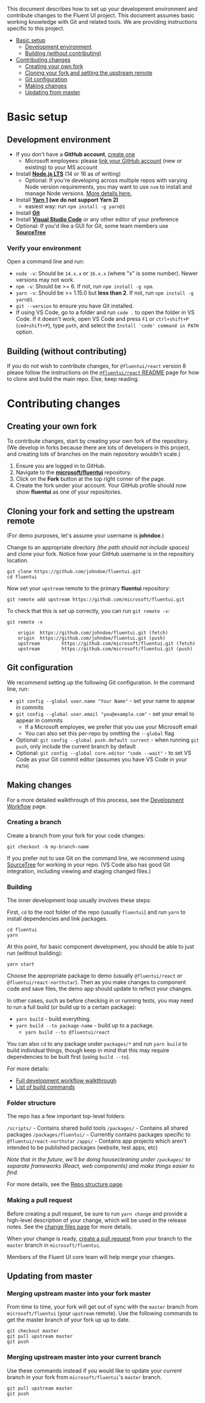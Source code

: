 This document describes how to set up your development environment and contribute changes to the Fluent UI project. This document assumes basic working knowledge with Git and related tools. We are providing instructions specific to this project.

- [Basic setup](#basic-setup)
  - [Development environment](#development-environment)
  - [Building (without contributing)](#building-without-contributing)
- [Contributing changes](#contributing-changes)
  - [Creating your own fork](#creating-your-own-fork)
  - [Cloning your fork and setting the upstream remote](#cloning-your-fork-and-setting-the-upstream-remote)
  - [Git configuration](#git-configuration)
  - [Making changes](#making-changes)
  - [Updating from master](#updating-from-master)

# Basic setup

## Development environment

- If you don't have a **GitHub account**, [create one](https://github.com/join)
  - Microsoft employees: please [link your GitHub account](https://repos.opensource.microsoft.com) (new or existing) to your MS account
- Install **[Node.js LTS](https://nodejs.org/en/)** (14 or 16 as of writing)
  - Optional: If you're developing across multiple repos with varying Node version requirements, you may want to use `nvm` to install and manage Node versions. [More details here.](nvm-setup)
- Install **[Yarn 1](https://classic.yarnpkg.com/) (we do not support Yarn 2)**
  - easiest way: run `npm install -g yarn@1`
- Install **[Git](https://git-scm.com/)**
- Install **[Visual Studio Code](https://code.visualstudio.com/)** or any other editor of your preference
- Optional: If you'd like a GUI for Git, some team members use **[SourceTree](https://www.atlassian.com/software/sourcetree)**

### Verify your environment

Open a command line and run:

- `node -v`: Should be `14.x.x` or `16.x.x` (where "x" is some number). Newer versions may not work.
- `npm -v`: Should be >= 6. If not, run `npm install -g npm`.
- `yarn -v`: Should be >= 1.15.0 but **less than 2**. If not, run `npm install -g yarn@1`.
- `git --version` to ensure you have Git installed.
- If using VS Code, go to a folder and run `code .` to open the folder in VS Code. If it doesn't work, open VS Code and press `F1` or `ctrl+shift+P` (`cmd+shift+P`), type `path`, and select the `Install 'code' command in PATH` option.

## Building (without contributing)

If you do not wish to contribute changes, for `@fluentui/react` version 8 please follow the instructions on the [`@fluentui/react` README](https://github.com/microsoft/fluentui/blob/master/packages/react/README.md#building-the-repo) page for how to clone and build the main repo. Else, keep reading.

# Contributing changes

## Creating your own fork

To contribute changes, start by creating your own fork of the repository. (We develop in forks because there are lots of developers in this project, and creating lots of branches on the main repository wouldn't scale.)

1. Ensure you are logged in to GitHub.
2. Navigate to the **[microsoft/fluentui](https://github.com/microsoft/fluentui)** repository.
3. Click on the **Fork** button at the top right corner of the page.
4. Create the fork under your account. Your GitHub profile should now show **fluentui** as one of your repositories.

## Cloning your fork and setting the upstream remote

(For demo purposes, let's assume your username is **johndoe**.)

Change to an appropriate directory _(the path should not include spaces)_ and clone your fork. Notice how your GitHub username is in the repository location.

```
git clone https://github.com/johndoe/fluentui.git
cd fluentui
```

Now set your `upstream` remote to the primary **fluentui** repository:

```
git remote add upstream https://github.com/microsoft/fluentui.git
```

To check that this is set up correctly, you can run `git remote -v`:

```
git remote -v

    origin  https://github.com/johndoe/fluentui.git (fetch)
    origin  https://github.com/johndoe/fluentui.git (push)
    upstream        https://github.com/microsoft/fluentui.git (fetch)
    upstream        https://github.com/microsoft/fluentui.git (push)
```

## Git configuration

We recommend setting up the following Git configuration. In the command line, run:

- `git config --global user.name "Your Name"` - set your name to appear in commits
- `git config --global user.email "you@example.com"` - set your email to appear in commits
  - If a Microsoft employee, we prefer that you use your Microsoft email
  - You can also set this per-repo by omitting the `--global` flag
- Optional: `git config --global push.default current` - when running `git push`, only include the current branch by default
- Optional: `git config --global core.editor "code --wait"` - to set VS Code as your Git commit editor (assumes you have VS Code in your `PATH`)

## Making changes

For a more detailed walkthrough of this process, see the [Development Workflow](Development-Workflow) page.

### Creating a branch

Create a branch from your fork for your code changes:

```
git checkout -b my-branch-name
```

If you prefer not to use Git on the command line, we recommend using [SourceTree](https://www.sourcetreeapp.com/) for working in your repo. (VS Code also has good Git integration, including viewing and staging changed files.)

### Building

The inner development loop usually involves these steps:

First, `cd` to the root folder of the repo (usually `fluentui`) and run `yarn` to install dependencies and link packages.

```
cd fluentui
yarn
```

At this point, for basic component development, you should be able to just run (without building):

```
yarn start
```

Choose the appropriate package to demo (usually `@fluentui/react` or `@fluentui/react-northstar`). Then as you make changes to component code and save files, the demo app should update to reflect your changes.

In other cases, such as before checking in or running tests, you may need to run a full build (or build up to a certain package):

- `yarn build` - build everything.
- `yarn build --to package-name` - build up to a package.
  - `yarn build --to @fluentui/react`

You can also `cd` to any package under `packages/*` and run `yarn build` to build individual things, though keep in mind that this may require dependencies to be built first (using `build --to`).

For more details:

- [Full development workflow walkthrough](Development-Workflow)
- [List of build commands](Build-Commands)

### Folder structure

The repo has a few important top-level folders:

`/scripts/` - Contains shared build tools
`/packages/` - Contains all shared packages
`/packages/fluentui/` - Currently contains packages specific to `@fluentui/react-northstar`
`/apps/` - Contains app projects which aren't intended to be published packages (website, test apps, etc)

_Note that in the future, we'll be doing housecleaning under `/packages/` to separate frameworks (React, web components) and make things easier to find._

For more details, see the [Repo structure page](Repo-structure).

### Making a pull request

Before creating a pull request, be sure to run `yarn change` and provide a high-level description of your change, which will be used in the release notes. See the [change files page](Change-Files) for more details.

When your change is ready, [create a pull request](https://github.com/microsoft/fluentui/pulls) from your branch to the `master` branch in `microsoft/fluentui`.

Members of the Fluent UI core team will help merge your changes.

## Updating from master

### Merging upstream master into your fork master

From time to time, your fork will get out of sync with the `master` branch from `microsoft/fluentui` (your `upstream` remote). Use the following commands to get the master branch of your fork up up to date.

```
git checkout master
git pull upstream master
git push
```

### Merging upstream master into your current branch

Use these commands instead if you would like to update your _current_ branch in your fork from `microsoft/fluentui`'s `master` branch.

```
git pull upstream master
git push
```
